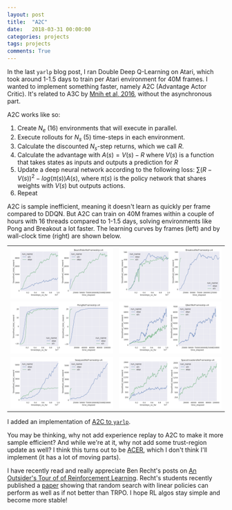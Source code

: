 ```yaml
---
layout: post
title:  "A2C"
date:   2018-03-31 00:00:00
categories: projects
tags: projects
comments: True
---
```


In the last `yarlp` blog post, I ran Double Deep Q-Learning on Atari, which took around 1-1.5 days to train per Atari environment for 40M frames. I wanted to implement something faster, namely A2C (Advantage Actor Critic). It's related to A3C by [Mnih et al, 2016](https://arxiv.org/pdf/1602.01783.pdf), without the asynchronous part.

A2C works like so:

1. Create $N_e$ (16) environments that will execute in parallel.
2. Execute rollouts for $N_s$ (5) time-steps in each environment.
3. Calculate the discounted $N_s$-step returns, which we call $R$.
4. Calculate the advantage with $A(s) = V(s) - R$ where $V(s)$ is a function that takes  states as inputs and outputs a prediction for $R$
5. Update a deep neural network according to the following loss: $\sum (R - V(s))^2 - log(\pi(s)) A(s)$, where $\pi(s)$ is the policy network that shares weights with $V(s)$ but outputs actions.
6. Repeat 

A2C is sample inefficient, meaning it doesn't learn as quickly per frame compared to DDQN. But A2C can train on 40M frames within a couple of hours with 16 threads compared to 1-1.5 days, solving environments like Pong and Breakout a lot faster. The learning curves by frames (left) and by wall-clock time (right) are shown below.

|   |   |
|---|---|
|![BeamRiderNoFrameskip-v4](/assets/article_images/2018-03-31-a2c/a2c_v_ddqn/BeamRiderNoFrameskip-v4_all_runs.png)|![BreakoutNoFrameskip-v4](/assets/article_images/2018-03-31-a2c/a2c_v_ddqn/BreakoutNoFrameskip-v4_all_runs.png)|
|![PongNoFrameskip-v4](/assets/article_images/2018-03-31-a2c/a2c_v_ddqn/PongNoFrameskip-v4_all_runs.png)|![QbertNoFrameskip-v4](/assets/article_images/2018-03-31-a2c/a2c_v_ddqn/QbertNoFrameskip-v4_all_runs.png)|
|![SeaquestNoFrameskip-v4](/assets/article_images/2018-03-31-a2c/a2c_v_ddqn/SeaquestNoFrameskip-v4_all_runs.png)|![SpaceInvadersNoFrameskip-v4](/assets/article_images/2018-03-31-a2c/a2c_v_ddqn/SpaceInvadersNoFrameskip-v4_all_runs.png)||


I added an implementation of [A2C to `yarlp`](https://github.com/btaba/yarlp/blob/master/yarlp/agent/a2c_agent.py).

You may be thinking, why not add experience replay to A2C to make it more sample efficient? And while we're at it, why not add some trust-region update as well? I think this turns out to be [ACER](https://arxiv.org/pdf/1611.01224.pdf), which I don't think I'll implement (it has a lot of moving parts).

I have recently read and really appreciate Ben Recht's posts on [An Outsider's Tour of of Reinforcement Learning](http://www.argmin.net/2018/03/26/outsider-rl/). Recht's students recently published a [paper](https://arxiv.org/pdf/1803.07055.pdf) showing that random search with linear policies can perform as well as if not better than TRPO. I hope RL algos stay simple and become more stable!
